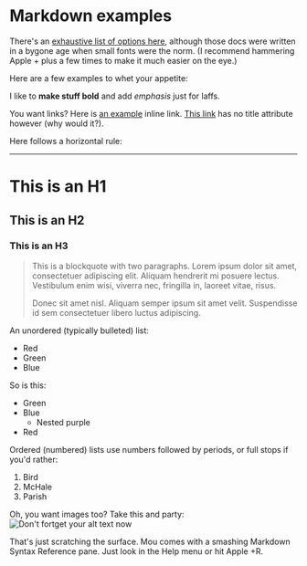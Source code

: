 # Markdown examples

There's an [exhaustive list of options here](https://daringfireball.net/projects/markdown/syntax), although those docs were written in a bygone age when small fonts were the norm. (I recommend hammering Apple + plus a few times to make it much easier on the eye.) 

Here are a few examples to whet your appetite:



I like to **make stuff bold** and add _emphasis_ just for laffs.

You want links? Here is [an example](http://example.com/ "Title") inline link. [This link](http://example.net/) has no title attribute however (why would it?).

Here follows a horizontal rule:

***




# This is an H1

## This is an H2

### This is an H3

> This is a blockquote with two paragraphs. Lorem ipsum dolor sit amet,
> consectetuer adipiscing elit. Aliquam hendrerit mi posuere lectus.
> Vestibulum enim wisi, viverra nec, fringilla in, laoreet vitae, risus.
> 
> Donec sit amet nisl. Aliquam semper ipsum sit amet velit. Suspendisse
> id sem consectetuer libero luctus adipiscing.

An unordered (typically bulleted) list:

* Red
* Green
* Blue

So is this:

- Green
- Blue
  - Nested purple
- Red

Ordered (numbered) lists use numbers followed by periods, or full stops if you'd rather:

1.  Bird
2.  McHale
3.  Parish

Oh, you want images too? Take this and party: ![Don't fortget your alt text now](http://placehold.it/350x150 "Lovely stuff")

That's just scratching the surface. Mou comes with a smashing Markdown Syntax Reference pane. Just look in the Help menu or hit Apple +R. 


